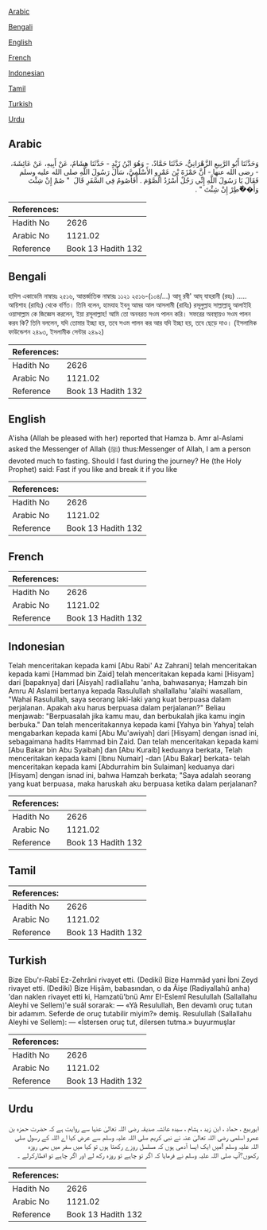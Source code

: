 [Arabic](#arabic)

[Bengali](#bengali)

[English](#english)

[French](#french)

[Indonesian](#indonesian)

[Tamil](#tamil)

[Turkish](#turkish)

[Urdu](#urdu)

## Arabic


<div dir="rtl" lang="ar" style={{fontSize:'larger',backgroundColor:'#f8f9fa',padding:20}}>
وَحَدَّثَنَا أَبُو الرَّبِيعِ الزَّهْرَانِيُّ، حَدَّثَنَا حَمَّادٌ، - وَهُوَ ابْنُ زَيْدٍ - حَدَّثَنَا هِشَامٌ، عَنْ أَبِيهِ، عَنْ عَائِشَةَ، - رضى الله عنها - أَنَّ حَمْزَةَ بْنَ عَمْرٍو الأَسْلَمِيَّ، سَأَلَ رَسُولَ اللَّهِ صلى الله عليه وسلم فَقَالَ يَا رَسُولَ اللَّهِ إِنِّي رَجُلٌ أَسْرُدُ الصَّوْمَ ‏.‏ أَفَأَصُومُ فِي السَّفَرِ قَالَ ‏ "‏ صُمْ إِنْ شِئْتَ وَأَ��ْطِرْ إِنْ شِئْتَ ‏"‏ ‏.‏
</div>
<div style={{backgroundColor:'#f8f9fa',padding:20, marginBottom: 10}}><table> <thead> <tr> <th>References:</th> <th></th> </tr> </thead> <tbody><tr><td>Hadith No</td><td>2626</td></tr><tr><td>Arabic No</td><td>1121.02</td></tr><tr><td>Reference</td><td>Book 13 Hadith 132</td></tr></tbody></table></div>

## Bengali


<div dir="ltr" lang="bn" style={{fontSize:'larger',backgroundColor:'#f8f9fa',padding:20}}>
হাদিস একাডেমি নাম্বারঃ ২৫১৬, আন্তর্জাতিক নাম্বারঃ ১১২১ ২৫১৬-(১০৪/...) আবূ রবী' আয্‌ যাহরানী (রহঃ) ..... আয়িশাহ (রাযিঃ) থেকে বর্ণিত। তিনি বলেন, হামযাহ ইবনু আমর আল আসলামী (রাযিঃ) রসূলুল্লাহ সাল্লাল্লাহু আলাইহি ওয়াসাল্লাম কে জিজ্ঞেস করলেন, ইয়া রসূলাল্লাহ! আমি তো অনবরত সওম পালন করি। সফরের অবস্থায়ও সওম পালন করব কি? তিনি বললেন, যদি তোমার ইচ্ছা হয়, তবে সওম পালন কর আর যদি ইচ্ছা হয়, তবে ছেড়ে দাও। (ইসলামিক ফাউন্ডেশন ২৪৯৩, ইসলামীক সেন্টার ২৪৯২)
</div>
<div style={{backgroundColor:'#f8f9fa',padding:20, marginBottom: 10}}><table> <thead> <tr> <th>References:</th> <th></th> </tr> </thead> <tbody><tr><td>Hadith No</td><td>2626</td></tr><tr><td>Arabic No</td><td>1121.02</td></tr><tr><td>Reference</td><td>Book 13 Hadith 132</td></tr></tbody></table></div>

## English


<div dir="ltr" lang="en" style={{fontSize:'larger',backgroundColor:'#f8f9fa',padding:20}}>
A'isha (Allah be pleased with her) reported that Hamza b. Amr al-Aslami asked the Messenger of Allah (ﷺ) thus:Messenger of Allah, I am a person devoted much to fasting. Should I fast during the journey? He (the Holy Prophet) said: Fast if you like and break it if you like
</div>
<div style={{backgroundColor:'#f8f9fa',padding:20, marginBottom: 10}}><table> <thead> <tr> <th>References:</th> <th></th> </tr> </thead> <tbody><tr><td>Hadith No</td><td>2626</td></tr><tr><td>Arabic No</td><td>1121.02</td></tr><tr><td>Reference</td><td>Book 13 Hadith 132</td></tr></tbody></table></div>

## French


<div dir="ltr" lang="fr" style={{fontSize:'larger',backgroundColor:'#f8f9fa',padding:20}}>

</div>
<div style={{backgroundColor:'#f8f9fa',padding:20, marginBottom: 10}}><table> <thead> <tr> <th>References:</th> <th></th> </tr> </thead> <tbody><tr><td>Hadith No</td><td>2626</td></tr><tr><td>Arabic No</td><td>1121.02</td></tr><tr><td>Reference</td><td>Book 13 Hadith 132</td></tr></tbody></table></div>

## Indonesian


<div dir="ltr" lang="id" style={{fontSize:'larger',backgroundColor:'#f8f9fa',padding:20}}>
Telah menceritakan kepada kami [Abu Rabi' Az Zahrani] telah menceritakan kepada kami [Hammad bin Zaid] telah menceritakan kepada kami [Hisyam] dari [bapaknya] dari [Aisyah] radliallahu 'anha, bahwasanya; Hamzah bin Amru Al Aslami bertanya kepada Rasulullah shallallahu 'alaihi wasallam, "Wahai Rasulullah, saya seorang laki-laki yang kuat berpuasa dalam perjalanan. Apakah aku harus berpuasa dalam perjalanan?" Beliau menjawab: "Berpuasalah jika kamu mau, dan berbukalah jika kamu ingin berbuka." Dan telah menceritakannya kepada kami [Yahya bin Yahya] telah mengabarkan kepada kami [Abu Mu'awiyah] dari [Hisyam] dengan isnad ini, sebagaimana hadits Hammad bin Zaid. Dan telah menceritakan kepada kami [Abu Bakar bin Abu Syaibah] dan [Abu Kuraib] keduanya berkata, Telah menceritakan kepada kami [Ibnu Numair] -dan [Abu Bakar] berkata- telah menceritakan kepada kami [Abdurrahim bin Sulaiman] keduanya dari [Hisyam] dengan isnad ini, bahwa Hamzah berkata; "Saya adalah seorang yang kuat berpuasa, maka haruskah aku berpuasa ketika dalam perjalanan?
</div>
<div style={{backgroundColor:'#f8f9fa',padding:20, marginBottom: 10}}><table> <thead> <tr> <th>References:</th> <th></th> </tr> </thead> <tbody><tr><td>Hadith No</td><td>2626</td></tr><tr><td>Arabic No</td><td>1121.02</td></tr><tr><td>Reference</td><td>Book 13 Hadith 132</td></tr></tbody></table></div>

## Tamil


<div dir="ltr" lang="ta" style={{fontSize:'larger',backgroundColor:'#f8f9fa',padding:20}}>

</div>
<div style={{backgroundColor:'#f8f9fa',padding:20, marginBottom: 10}}><table> <thead> <tr> <th>References:</th> <th></th> </tr> </thead> <tbody><tr><td>Hadith No</td><td>2626</td></tr><tr><td>Arabic No</td><td>1121.02</td></tr><tr><td>Reference</td><td>Book 13 Hadith 132</td></tr></tbody></table></div>

## Turkish


<div dir="ltr" lang="tr" style={{fontSize:'larger',backgroundColor:'#f8f9fa',padding:20}}>
Bize Ebu'r-Rabî Ez-Zehrâni rivayet etti. (Dediki) Bize Hammâd yani İbni Zeyd rivayet etti. (Dediki) Bize Hişâm, babasından, o da Âişe (Radiyallahû anha) 'dan naklen rivayet etti ki, Hamzatü'bnü Amr EI-Eslemî Resulullah (Sallallahu Aleyhi ve Sellem)'e suâl sorarak: — «Yâ Resulullah, Ben devamlı oruç tutan bir adamım. Seferde de oruç tutabilir miyim?» demiş. Resulullah (Sallallahu Aleyhi ve Sellem): — «İstersen oruç tut, dilersen tutma.» buyurmuşlar
</div>
<div style={{backgroundColor:'#f8f9fa',padding:20, marginBottom: 10}}><table> <thead> <tr> <th>References:</th> <th></th> </tr> </thead> <tbody><tr><td>Hadith No</td><td>2626</td></tr><tr><td>Arabic No</td><td>1121.02</td></tr><tr><td>Reference</td><td>Book 13 Hadith 132</td></tr></tbody></table></div>

## Urdu


<div dir="rtl" lang="ur" style={{fontSize:'larger',backgroundColor:'#f8f9fa',padding:20}}>
ابوربیع ، حماد ، ابن زید ، ہشام ، سیدہ عائشہ صدیقہ رضی اللہ تعالیٰ عنہا سے روایت ہے کہ حضرت حمزہ بن عمرو اسلمی رضی اللہ تعالیٰ عنہ نے نبی کریم صلی اللہ علیہ وسلم سے عرض کیا اے اللہ کے رسول صلی اللہ علیہ وسلم !میں ایک ایسا آدمی ہوں کہ مسلسل روزے رکھتا ہوں تو کیا میں سفر میں بھی روزہ رکھوں؟آپ صلی اللہ علیہ وسلم نے فرمایا کہ اگر تو چاہے تو روزہ رکھ لے اور اگر چاہے تو افطارکرلے ۔
</div>
<div style={{backgroundColor:'#f8f9fa',padding:20, marginBottom: 10}}><table> <thead> <tr> <th>References:</th> <th></th> </tr> </thead> <tbody><tr><td>Hadith No</td><td>2626</td></tr><tr><td>Arabic No</td><td>1121.02</td></tr><tr><td>Reference</td><td>Book 13 Hadith 132</td></tr></tbody></table></div>